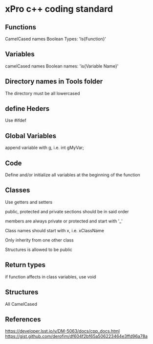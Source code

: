 # xPro c++ coding standard


## Functions
CamelCased names
Boolean Types: 'Is{Function}'

## Variables
camelCased names
Boolean names: 'is{Variable Name}'

## Directory names in Tools folder
The directory must be all lowercased 

## define Heders
Use #ifdef

## Global Variables
append variable with g, i.e. int gMyVar;

## Code
Define and/or initialize all variables at the beginning of the function

## Classes
Use getters and setters 

public, protected and private sections should be in said order 

members are always private or protected and start with '_' 

Class names should start with x, i.e. xClassName

Only inherity from one other class

Structures is allowed to be public

## Return types
if function affects in class variables, use void

## Structures
All CamelCased

## References
https://developer.lsst.io/v/DM-5063/docs/cpp_docs.html
https://gist.github.com/derofim/df604f2bf65a506223464e3ffd96a78a 